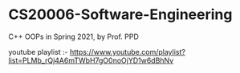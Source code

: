 # CS20006-Software-Engineering
C++ OOPs in Spring 2021, by Prof. PPD

youtube playlist :- https://www.youtube.com/playlist?list=PLMb_rQj4A6mTWbH7gO0noOjYD1w6dBhNv
